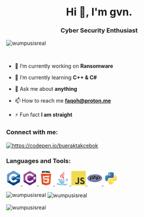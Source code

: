 <h1 align="center">Hi 👋, I'm gvn.</h1>
<h3 align="center">Cyber Security Enthusiast</h3>

<p align="left"> <img src="https://komarev.com/ghpvc/?username=wumpusisreal&label=Profile%20views&color=0e75b6&style=flat" alt="wumpusisreal" /> </p>

<p align="left"> <a href="https://twitter.com/" target="blank"><img src="https://img.shields.io/twitter/follow/?logo=twitter&style=for-the-badge" alt="" /></a> </p>

- 🔭 I’m currently working on **Ransomware**

- 🌱 I’m currently learning **C++ & C#**

- 💬 Ask me about **anything**

- 📫 How to reach me **faqoh@proton.me**

- ⚡ Fun fact **I am straight**

<h3 align="left">Connect with me:</h3>
<p align="left">
<a href="https://codepen.io/https://codepen.io/bueraktakcebok" target="blank"><img align="center" src="https://raw.githubusercontent.com/rahuldkjain/github-profile-readme-generator/master/src/images/icons/Social/codepen.svg" alt="https://codepen.io/bueraktakcebok" height="30" width="40" /></a>
</p>

<h3 align="left">Languages and Tools:</h3>
<p align="left"> <a href="https://www.w3schools.com/cpp/" target="_blank" rel="noreferrer"> <img src="https://raw.githubusercontent.com/devicons/devicon/master/icons/cplusplus/cplusplus-original.svg" alt="cplusplus" width="40" height="40"/> </a> <a href="https://www.w3schools.com/cs/" target="_blank" rel="noreferrer"> <img src="https://raw.githubusercontent.com/devicons/devicon/master/icons/csharp/csharp-original.svg" alt="csharp" width="40" height="40"/> </a> <a href="https://www.w3.org/html/" target="_blank" rel="noreferrer"> <img src="https://raw.githubusercontent.com/devicons/devicon/master/icons/html5/html5-original-wordmark.svg" alt="html5" width="40" height="40"/> </a> <a href="https://www.java.com" target="_blank" rel="noreferrer"> <img src="https://raw.githubusercontent.com/devicons/devicon/master/icons/java/java-original.svg" alt="java" width="40" height="40"/> </a> <a href="https://developer.mozilla.org/en-US/docs/Web/JavaScript" target="_blank" rel="noreferrer"> <img src="https://raw.githubusercontent.com/devicons/devicon/master/icons/javascript/javascript-original.svg" alt="javascript" width="40" height="40"/> </a> <a href="https://www.php.net" target="_blank" rel="noreferrer"> <img src="https://raw.githubusercontent.com/devicons/devicon/master/icons/php/php-original.svg" alt="php" width="40" height="40"/> </a> <a href="https://www.python.org" target="_blank" rel="noreferrer"> <img src="https://raw.githubusercontent.com/devicons/devicon/master/icons/python/python-original.svg" alt="python" width="40" height="40"/> </a> </p>

<p><img align="left" src="https://github-readme-stats.vercel.app/api/top-langs?username=wumpusisreal&show_icons=true&locale=en&layout=compact" alt="wumpusisreal" /></p>

<p>&nbsp;<img align="center" src="https://github-readme-stats.vercel.app/api?username=wumpusisreal&show_icons=true&locale=en" alt="wumpusisreal" /></p>

<p><img align="center" src="https://github-readme-streak-stats.herokuapp.com/?user=wumpusisreal&" alt="wumpusisreal" /></p>
